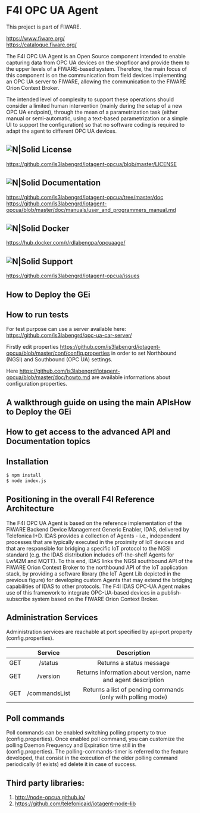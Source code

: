 # F4I OPC UA Agent
This project is part of FIWARE.

https://www.fiware.org/ <br/>
https://catalogue.fiware.org/
    
The F4I OPC UA Agent is an Open Source component intended to enable capturing data from OPC UA devices on the shopfloor and provide them to the upper levels of a FIWARE-based system. Therefore, the main focus of this component is on the communication from field devices implementing an OPC UA server to FIWARE, allowing the communication to the FIWARE Orion Context Broker.

The intended level of complexity to support these operations should consider a limited human intervention (mainly during the setup of a new OPC UA endpoint), through the mean of a parametrization task (either manual or semi-automatic, using a text-based parametrization or a simple UI to support the configuration) so that no software coding is required to adapt the agent to different OPC UA devices.

## ![N|Solid](https://img.shields.io/badge/license-AGPL-blue.svg) License
https://github.com/is3labengrd/iotagent-opcua/blob/master/LICENSE
## ![N|Solid](https://readthedocs.org/projects/opc-ua-connector/badge/?version=latest) Documentation
https://github.com/is3labengrd/iotagent-opcua/tree/master/doc <br/>
https://github.com/is3labengrd/iotagent-opcua/blob/master/doc/manuals/user_and_programmers_manual.md

## ![N|Solid](https://img.shields.io/docker/pulls/rdlabengpa/opcuaage.svg) Docker
https://hub.docker.com/r/rdlabengpa/opcuaage/

## ![N|Solid](https://img.shields.io/badge/support-sof-yellowgreen.svg) Support
https://github.com/is3labengrd/iotagent-opcua/issues


## How to Deploy the GEi

## How to run tests

For test purpose can use a server available here:<br/>
https://github.com/is3labengrd/opc-ua-car-server/

Firstly edit properties https://github.com/is3labengrd/iotagent-opcua/blob/master/conf/config.properties in order to set Northbound (NGSI) and Southbound (OPC UA) settings.

Here https://github.com/is3labengrd/iotagent-opcua/blob/master/doc/howto.md are available informations about configuration properties.

## A walkthrough guide on using the main APIsHow to Deploy the GEi

## How to get access to the advanced API and Documentation topics

## Installation 
```sh
$ npm install
$ node index.js
```

## Positioning in the overall F4I Reference Architecture
The F4I OPC UA Agent is based on the reference implementation of the FIWARE Backend Device Management Generic Enabler, IDAS, delivered by Telefonica I+D.
IDAS provides a collection of Agents - i.e., independent processes that are typically executed in the proximity of IoT devices and that are responsible for bridging a specific IoT protocol to the NGSI standard (e.g. the IDAS distribution includes off-the-shelf Agents for LwM2M and MQTT). To this end, IDAS links the NGSI southbound API of the FIWARE Orion Context Broker to the northbound API of the IoT application stack, by providing a software library (the IoT Agent Lib depicted in the previous figure) for developing custom Agents that may extend the bridging capabilities of IDAS to other protocols. The F4I IDAS OPC-UA Agent makes use of this framework to integrate OPC-UA-based devices in a publish-subscribe system based on the FIWARE Orion Context Broker.


## Administration Services
Administration services are reachable at port specified by api-port property (config.properties).

|     |    Service    |                          Description                          |
|-----|:-------------:|:-------------------------------------------------------------:|
| GET | /status       | Returns a status message                                      |
| GET | /version      | Returns information about version, name and agent description |
| GET | /commandsList | Returns a list of pending commands (only with polling mode)   |


## Poll commands
Poll commands can be enabled switching polling property to true (config.properties). Once enabled poll command, you can customize the polling Daemon Frequency and Expiration time still in the (config.properties). The polling-commands-timer is referred to the feature developed, that consist in the execution of the older polling command periodically (if exists) ed delete it in case of success.

## Third party libraries:
1. http://node-opcua.github.io/
2. https://github.com/telefonicaid/iotagent-node-lib
